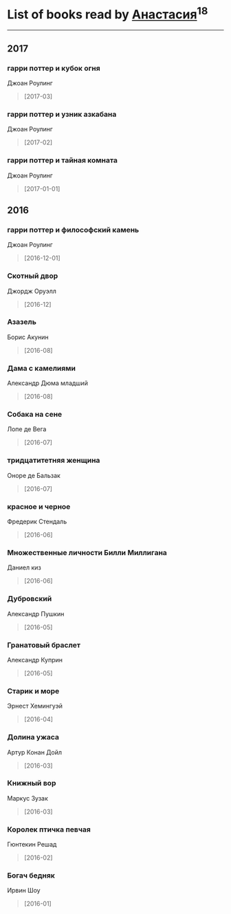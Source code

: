 # List of books read by [Анастасия](http://vk.com/id403474839)<sup>18</sup>
---

## 2017

### гарри поттер и кубок огня
Джоан Роулинг
> [2017-03] 


### гарри поттер и узник азкабана
Джоан Роулинг
> [2017-02] 


### гарри поттер и тайная комната
Джоан Роулинг
> [2017-01-01] 



## 2016

### гарри поттер и философский камень
Джоан Роулинг
> [2016-12-01] 


### Скотный двор
Джордж Оруэлл
> [2016-12] 


### Азазель
Борис Акунин
> [2016-08] 


### Дама с камелиями
Александр Дюма младший
> [2016-08] 


### Собака на сене
Лопе де Вега
> [2016-07] 


### тридцатитетняя женщина
Оноре де Бальзак
> [2016-07] 


### красное и черное
Фредерик Стендаль
> [2016-06] 


### Множественные личности Билли Миллигана
Даниел киз
> [2016-06] 


### Дубровский
Александр Пушкин
> [2016-05] 


### Гранатовый браслет
Александр Куприн
> [2016-05] 


### Старик и море
Эрнест Хемингуэй
> [2016-04] 


### Долина ужаса
Артур Конан Дойл
> [2016-03] 


### Книжный вор
Маркус Зузак
> [2016-03] 


### Королек птичка певчая
Гюнтекин Решад
> [2016-02] 


### Богач бедняк
Ирвин Шоу
> [2016-01] 



